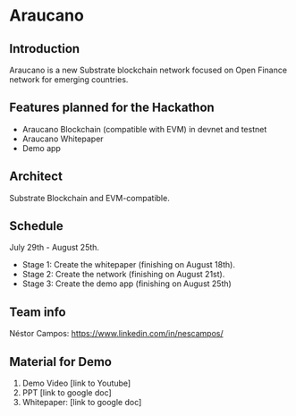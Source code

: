# Araucano
## Introduction

Araucano is a new Substrate blockchain network focused on Open Finance network for emerging countries.

## Features planned for the Hackathon

- Araucano Blockchain (compatible with EVM) in devnet and testnet
- Araucano Whitepaper
- Demo app


## Architect

Substrate Blockchain and EVM-compatible.

## Schedule

July 29th - August 25th.

- Stage 1: Create the whitepaper (finishing on August 18th).
- Stage 2: Create the network (finishing on August 21st).
- Stage 3: Create the demo app (finishing on August 25th)

## Team info

Néstor Campos: https://www.linkedin.com/in/nescampos/

## Material for Demo
1. Demo Video [link to Youtube]
2. PPT [link to google doc]
3. Whitepaper: [link to google doc]